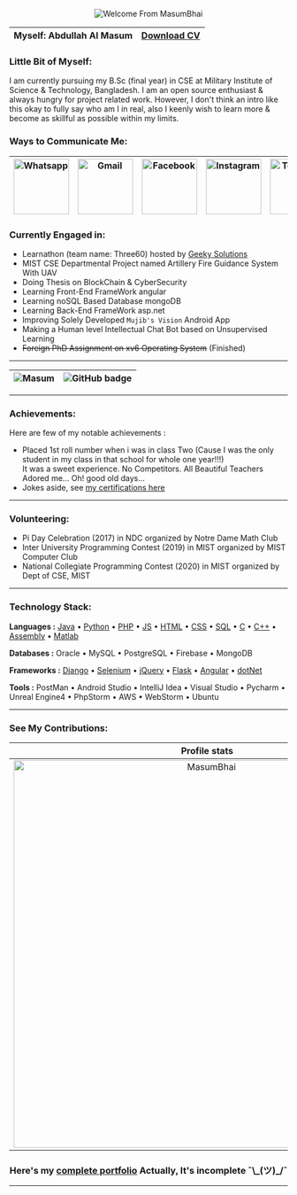 <!-- <details> -->
<!--   <summary> -->
    
<!-- ### Greetings: ###      -->
    
<!--   </summary> -->
  
<p align="center">
  <img src="https://user-images.githubusercontent.com/53784551/112112302-8cbb8700-8bdf-11eb-9584-71352b93fa1e.gif" alt="Welcome From MasumBhai"/>
</p>

<!-- </details> -->

<div align="center">
  
| <b>Myself: Abdullah Al Masum</b> | <b><a target="_blank" href="https://rebrand.ly/Resume_of_Masum">Download CV</a></b> |
|---|---| 

</div>

<!-- <details> -->
  <!-- <summary> -->
    
### Little Bit of Myself: ###     
    
  <!-- </summary> -->
  
I am currently pursuing my B.Sc (final year) in CSE at Military Institute of Science & Technology, Bangladesh. I am an open source enthusiast \& always hungry for project related work. However, I don't think an intro like this okay to fully say who am I in real, also I keenly wish to learn more \& become as skillful as possible within my limits.


<!-- </details> -->

<!-- <details> -->
  
<!--   <summary> -->
    
### Ways to Communicate Me: ###     
    
<!--   </summary> -->
  
<div align="center">
  
  | <a target="_blank" href="https://api.whatsapp.com/send?phone=8801551805248"><img alt="Whatsapp" width="100px" src="https://user-images.githubusercontent.com/53784551/184060931-11745e9f-0319-4fb7-8098-7a40f1517692.png" /></a> | <a target="_blank" href="mailto:abdullahmasum6035@gmail.com"><img alt="Gmail" width="100px" src="https://user-images.githubusercontent.com/53784551/184060933-4d26bf45-6c20-49d2-9150-22569dfe602c.png" /></a> | <a target="_blank" href="https://www.facebook.com/profile.php?id=100015653296778"><img alt="Facebook" width="100px" src="https://user-images.githubusercontent.com/53784551/184060932-e064eb41-08f7-4840-b99b-15a1513fb27c.png" /></a> | <a target="_blank" href="https://www.instagram.com/masum.035"><img alt="Instagram" width="100px" src="https://user-images.githubusercontent.com/53784551/184060923-eb77bbe3-e079-442a-a858-c046300f7968.png" /></a> | <a target="_blank" href="https://t.me/MasumBhai"><img alt="Telegram" width="100px" src="https://user-images.githubusercontent.com/53784551/184060929-c16780ae-6980-481d-b311-3d978a9e60cd.png" /></a> | <a target="_blank" href="https://www.linkedin.com/in/masum035/"><img alt="LinkedIn" width="100px" src="https://user-images.githubusercontent.com/53784551/184060925-867b359a-2897-4808-b1b1-f66ec9ba047f.png" /></a> | <a target="_blank" href="https://join.slack.com/t/slack-ura7050/shared_invite/zt-15uzyt4tz-mr6j~UlVwpjS~IqDQMLJRg"><img alt="Slack" width="100px" src="https://user-images.githubusercontent.com/53784551/184060927-66bb25d2-0027-439e-aec9-10e93085625a.png" /></a> |
  | --- | --- | --- | --- | --- | --- | --- |
  
</div>

<!-- </details> -->
### Currently Engaged in: ###     

- Learnathon (team name: Three60) hosted by <a href="https://geeky.solutions/" target="_blank">Geeky Solutions</a>
- MIST CSE Departmental Project named Artillery Fire Guidance System With UAV
- Doing Thesis on BlockChain & CyberSecurity
- Learning Front-End FrameWork angular
- Learning noSQL Based Database mongoDB
- Learning Back-End FrameWork asp.net
- Improving Solely Developed `Mujib's Vision` Android App
- Making a Human level Intellectual Chat Bot based on Unsupervised Learning 
- <s>Foreign PhD Assignment on xv6 Operating System</s> (Finished)

<hr>

<div align="center">
  
| <a target="_blank" href="https://github.com/MasumBhai"><img src="https://komarev.com/ghpvc/?username=MasumBhai&label=Profile%20Views&color=blueviolet&style=for-the-badge" alt="Masum" style="float:left" /></a> | <a target="_blank" href="https://github.com/MasumBhai?tab=followers"><img src="https://img.shields.io/github/followers/MasumBhai?label=Followers&logo=GitHub&style=for-the-badge" alt="GitHub badge" style="float:right" /></a>  |
|:---:| :---: | 

</div>
<hr>
<!-- <details>
  <summary> -->
    
### Achievements: ###
    
  <!-- </summary> -->
  
Here are few of my notable achievements :
- Placed 1st roll number when i was in class Two (Cause I was the only student in my class in that school for whole one year!!!) <br> It was a sweet experience. No Competitors. All Beautiful Teachers Adored me... Oh! good old days... 
- Jokes aside, see <a target="_blank" href="https://slides.com/masumbhai/certificates/fullscreen">my certifications here</a>
  
<!-- </details> -->
<hr>

### Volunteering: ###
  
- Pi Day Celebration (2017) in NDC organized by Notre Dame Math Club
- Inter University Programming Contest (2019) in MIST organized by MIST Computer Club
- National Collegiate Programming Contest (2020) in MIST organized by Dept of CSE, MIST

<hr>

<!-- <details>
  <summary> -->
    
### Technology Stack: ###
    
  <!-- </summary> -->

<b>Languages :</b> <a target="_blank" href="https://github.com/MasumBhai/Java-Basics.git">Java</a> • <a target="_blank" href="https://github.com/MasumBhai/Slice-of-life-with-Python.git">Python</a> • <a target="_blank" href="https://github.com/MasumBhai/Anime-Streaming.git">PHP</a> • <a target="_blank" href="https://github.com/MasumBhai/personal_portfolio.git">JS</a> • <a target="_blank" href="https://github.com/MasumBhai/need-Help-.git">HTML</a> • <a target="_blank" href="https://github.com/MasumBhai/need-Help-.git">CSS</a> • <a target="_blank" href="https://github.com/MasumBhai/sql-injected-knight.git">SQL</a> • <a target="_blank" href="https://github.com/MasumBhai/Treasure-Hunting-game.git">C</a> • <a target="_blank" href="https://github.com/MasumBhai/Data-Structure.git">C++</a>  • <a target="_blank" href="https://github.com/MasumBhai/50-Day-challenge-with-Assembly-Language.git">Assembly</a> • <a target="_blank" href="https://github.com/MasumBhai/Matlab-Salvage.git">Matlab</a>

<b>Databases :</b> Oracle • MySQL • PostgreSQL • Firebase • MongoDB

<b>Frameworks :</b> <a target="_blank" href="https://github.com/Brainy-Fools/Railway-Database-Management-Project.git">Django</a> • <a target="_blank" href="https://github.com/MasumBhai/Python-Cluster-Project.git">Selenium</a> • <a target="_blank" href="https://github.com/MasumBhai/personal_portfolio.git">jQuery</a> • <a target="_blank" href="https://github.com/MasumBhai/Training_Python_Flask.git">Flask</a> • <a target="_blank" href="https://github.com/MasumBhai/Learning-Angular.git">Angular</a> • <a target="_blank" href="https://github.com/MasumBhai/Dockerized-asp.Net-6-REST-API-with-mongoDB.git">dotNet</a>

<b>Tools :</b> PostMan • Android Studio • IntelliJ Idea • Visual Studio • Pycharm • Unreal Engine4 • PhpStorm • AWS • WebStorm • Ubuntu

</details>

<hr>

<!-- <details> -->
  <!-- <summary> -->
    
### See My Contributions: ###     
    
  <!-- </summary> -->
  
<div align="center">
  
Profile stats              |  Language Contribution
:-------------------------:|:-------------------------:
<img align="center" src="https://github-readme-streak-stats.herokuapp.com?user=MasumBhai&theme=vision-friendly-dark&fire=DD2727&sideNums=CD5CDD" width="700" alt="MasumBhai" /> | <img src="https://github-readme-stats.vercel.app/api/top-langs?username=MasumBhai&exclude_repo=Treasure-Hunting-game&show_icons=true&locale=en&layout=compact&theme=great-gatsby&langs_count=10" width="500" alt="MasumBhai" />

</div>

  
<!-- </details> -->
  
<div align="center">
<h3>Here's my <a href="https://masumbhai.github.io/personal_portfolio/">complete portfolio</a> Actually, It's incomplete ¯\_(ツ)_/¯ </h3> 
</div>

<hr>

